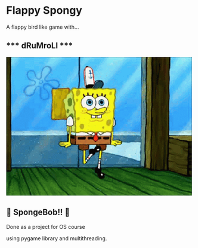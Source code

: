 # Flappy Spongy
A flappy bird like game with...

##	\*\*\* dRuMroLl \*\*\*
![spongebob dancing gif](assets/spongebob.gif)
## :yellow_heart: SpongeBob!! :yellow_heart:

Done as a project for OS course

using pygame library and multithreading.